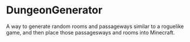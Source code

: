 # DungeonGenerator
A way to generate random rooms and passageways similar to a roguelike game, and then place those passagesways and rooms into Minecraft.
